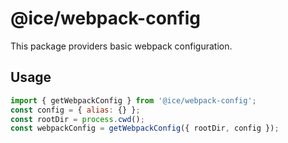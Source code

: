 # @ice/webpack-config

This package providers basic webpack configuration.


## Usage

```js
import { getWebpackConfig } from '@ice/webpack-config';
const config = { alias: {} };
const rootDir = process.cwd();
const webpackConfig = getWebpackConfig({ rootDir, config });
```
